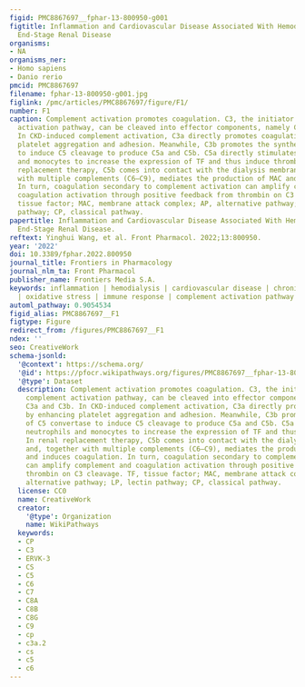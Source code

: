 ```yaml
---
figid: PMC8867697__fphar-13-800950-g001
figtitle: Inflammation and Cardiovascular Disease Associated With Hemodialysis for
  End-Stage Renal Disease
organisms:
- NA
organisms_ner:
- Homo sapiens
- Danio rerio
pmcid: PMC8867697
filename: fphar-13-800950-g001.jpg
figlink: /pmc/articles/PMC8867697/figure/F1/
number: F1
caption: Complement activation promotes coagulation. C3, the initiator of the complement
  activation pathway, can be cleaved into effector components, namely C3a and C3b.
  In CKD-induced complement activation, C3a directly promotes coagulation by enhancing
  platelet aggregation and adhesion. Meanwhile, C3b promotes the synthesis of C5 convertase
  to induce C5 cleavage to produce C5a and C5b. C5a directly stimulates neutrophils
  and monocytes to increase the expression of TF and thus induce thrombosis. In renal
  replacement therapy, C5b comes into contact with the dialysis membrane and, together
  with multiple complements (C6–C9), mediates the production of MAC and induces coagulation.
  In turn, coagulation secondary to complement activation can amplify complement and
  coagulation activation through positive feedback from thrombin on C3 cleavage. TF,
  tissue factor; MAC, membrane attack complex; AP, alternative pathway; LP, lectin
  pathway; CP, classical pathway.
papertitle: Inflammation and Cardiovascular Disease Associated With Hemodialysis for
  End-Stage Renal Disease.
reftext: Yinghui Wang, et al. Front Pharmacol. 2022;13:800950.
year: '2022'
doi: 10.3389/fphar.2022.800950
journal_title: Frontiers in Pharmacology
journal_nlm_ta: Front Pharmacol
publisher_name: Frontiers Media S.A.
keywords: inflammation | hemodialysis | cardiovascular disease | chronic kidney disease
  | oxidative stress | immune response | complement activation pathway
automl_pathway: 0.9054534
figid_alias: PMC8867697__F1
figtype: Figure
redirect_from: /figures/PMC8867697__F1
ndex: ''
seo: CreativeWork
schema-jsonld:
  '@context': https://schema.org/
  '@id': https://pfocr.wikipathways.org/figures/PMC8867697__fphar-13-800950-g001.html
  '@type': Dataset
  description: Complement activation promotes coagulation. C3, the initiator of the
    complement activation pathway, can be cleaved into effector components, namely
    C3a and C3b. In CKD-induced complement activation, C3a directly promotes coagulation
    by enhancing platelet aggregation and adhesion. Meanwhile, C3b promotes the synthesis
    of C5 convertase to induce C5 cleavage to produce C5a and C5b. C5a directly stimulates
    neutrophils and monocytes to increase the expression of TF and thus induce thrombosis.
    In renal replacement therapy, C5b comes into contact with the dialysis membrane
    and, together with multiple complements (C6–C9), mediates the production of MAC
    and induces coagulation. In turn, coagulation secondary to complement activation
    can amplify complement and coagulation activation through positive feedback from
    thrombin on C3 cleavage. TF, tissue factor; MAC, membrane attack complex; AP,
    alternative pathway; LP, lectin pathway; CP, classical pathway.
  license: CC0
  name: CreativeWork
  creator:
    '@type': Organization
    name: WikiPathways
  keywords:
  - CP
  - C3
  - ERVK-3
  - CS
  - C5
  - C6
  - C7
  - C8A
  - C8B
  - C8G
  - C9
  - cp
  - c3a.2
  - cs
  - c5
  - c6
---
```

